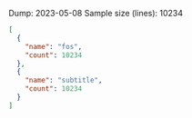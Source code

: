 Dump: 2023-05-08
Sample size (lines): 10234
```` json
[
  {
    "name": "fos",
    "count": 10234
  },
  {
    "name": "subtitle",
    "count": 10234
  }
]
